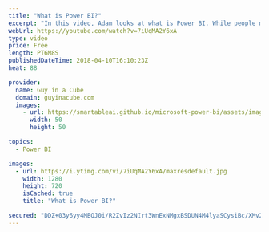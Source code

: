```yaml
---
title: "What is Power BI?"
excerpt: "In this video, Adam looks at what is Power BI. While people may see bits and pieces of Power BI, they may not understand holistically what Power BI is. From Power BI Desktop to the Power BI service and the mobile app, Power BI is a full suite of tools for your visualization and reporting needs.  Power"
webUrl: https://youtube.com/watch?v=7iUqMA2Y6xA
type: video
price: Free
length: PT6M8S
publishedDateTime: 2018-04-10T16:10:23Z
heat: 88

provider:
  name: Guy in a Cube
  domain: guyinacube.com
  images:
    - url: https://smartableai.github.io/microsoft-power-bi/assets/images/organizations/guyinacube.com-50x50.jpg
      width: 50
      height: 50

topics:
  - Power BI

images:
  - url: https://i.ytimg.com/vi/7iUqMA2Y6xA/maxresdefault.jpg
    width: 1280
    height: 720
    isCached: true
    title: "What is Power BI?"

secured: "DDZ+03y6yy4MBQJ0i/R2ZvIz2NIrt3WnExNMgxBSDUN4M4lyaSCysiBc/XMv2THhwcuGGEPLqZETlhX8We5EIaPENgQ3DihkhSsTVlGQGaFWdLoOfE4yVFXVEoTGGb0LUndWd5X0Ga6u0bEPU8kN5bfJGEvZD38Zf3aduQVE7jDoHH4jrqZBwjkKI24D1U5g0/Q+PK1cCBZHoO6WeXnJYo+O1Yw0zJg0qQ8x1Z7DEKJk7QLr2u6+T3oUnkzM9B93i/3rnbyKPXS5QQslGqXmdhjar9sjZetewBEHo6INna3jAESic1PaGnnYH6yEKczEY33A8EO8+LHaW5WsI74B3JGfQdtHGi633GaxYnAFfRjrBqigbBbpnXNFTN/An5/BRbazZ3AxZLFAvNMCn4aLag==;WeSNaBgeBsVvCEeuLNo0RQ=="
---
```


